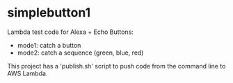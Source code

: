 # simplebutton1

Lambda test code for Alexa + Echo Buttons:
- mode1: catch a button
- mode2: catch a sequence (green, blue, red)

This project has a 'publish.sh' script to push code from the command line to AWS Lambda.
